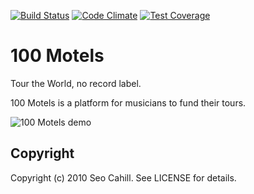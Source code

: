 [![Build Status](https://travis-ci.org/seocahill/100motels.svg?branch=master)](https://travis-ci.org/seocahill/100motels)
[![Code Climate](https://codeclimate.com/github/seocahill/100motels/badges/gpa.svg)](https://codeclimate.com/github/seocahill/100motels)
[![Test Coverage](https://codeclimate.com/github/seocahill/100motels/badges/coverage.svg)](https://codeclimate.com/github/seocahill/100motels/coverage)

# 100 Motels

Tour the World, no record label.

100 Motels is a platform for musicians to fund their tours.

![100 Motels demo](motels.gif)

## Copyright

Copyright (c) 2010 Seo Cahill. See LICENSE for details.
